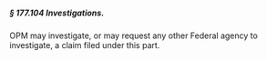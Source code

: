 ##### § 177.104 Investigations. #####

OPM may investigate, or may request any other Federal agency to investigate, a claim filed under this part.